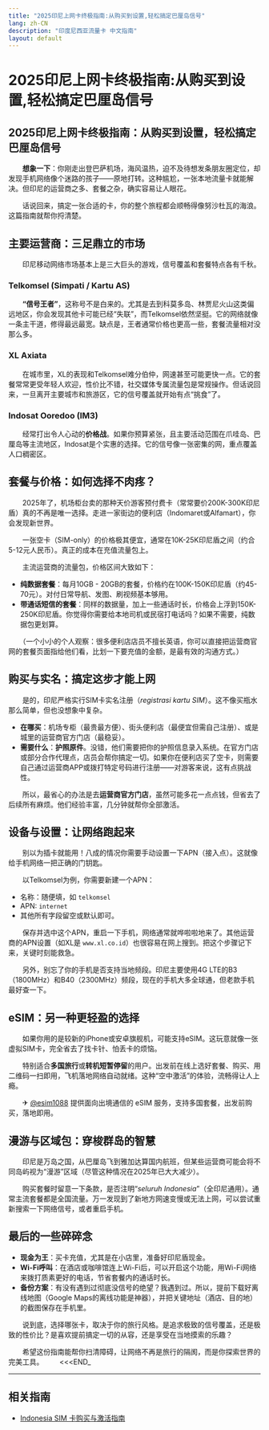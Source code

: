 ```yaml
---
title: "2025印尼上网卡终极指南:从购买到设置,轻松搞定巴厘岛信号"
lang: zh-CN
description: "印度尼西亚流量卡 中文指南"
layout: default
---
```

# 2025印尼上网卡终极指南:从购买到设置,轻松搞定巴厘岛信号

## 2025印尼上网卡终极指南：从购买到设置，轻松搞定巴厘岛信号

　　**想象一下**：你刚走出登巴萨机场，海风温热，迫不及待想发条朋友圈定位，却发现手机网络像个迷路的孩子——原地打转。这种尴尬，一张本地流量卡就能解决。但印尼的运营商之多、套餐之杂，确实容易让人眼花。

　　话说回来，搞定一张合适的卡，你的整个旅程都会顺畅得像努沙杜瓦的海浪。这篇指南就帮你捋清楚。

## 主要运营商：三足鼎立的市场

　　印尼移动网络市场基本上是三大巨头的游戏，信号覆盖和套餐特点各有千秋。

### Telkomsel (Simpati / Kartu AS)
　　**“信号王者”**，这称号不是白来的。尤其是去到科莫多岛、林贾尼火山这类偏远地区，你会发现其他卡可能已经“失联”，而Telkomsel依然坚挺。它的网络就像一条主干道，修得最远最宽。缺点是，王者通常价格也更高一些，套餐流量相对没那么多。

### XL Axiata
　　在城市里，XL的表现和Telkomsel难分伯仲，网速甚至可能更快一点。它的套餐常常更受年轻人欢迎，性价比不错，社交媒体专属流量包是常规操作。但话说回来，一旦离开主要城市和旅游区，它的信号覆盖就开始有点“挑食”了。

### Indosat Ooredoo (IM3)
　　经常打出令人心动的**价格战**。如果你预算紧张，且主要活动范围在爪哇岛、巴厘岛等主流地区，Indosat是个实惠的选择。它的信号像一张密集的网，重点覆盖人口稠密区。

## 套餐与价格：如何选择不肉疼？

　　2025年了，机场柜台卖的那种天价游客预付费卡（常常要价200K-300K印尼盾）真的不再是唯一选择。走进一家街边的便利店（Indomaret或Alfamart），你会发现新世界。

　　一张空卡（SIM-only）的价格极其便宜，通常在10K-25K印尼盾之间（约合5-12元人民币）。真正的成本在充值流量包上。

　　主流运营商的流量包，价格区间大致如下：
*   **纯数据套餐**：每月10GB - 20GB的套餐，价格约在100K-150K印尼盾（约45-70元）。对付日常导航、发图、刷视频基本够用。
*   **带通话短信的套餐**：同样的数据量，加上一些通话时长，价格会上浮到150K-250K印尼盾。你觉得你需要给本地司机或民宿打电话吗？如果不需要，纯数据包更划算。

　　（一个小小的个人观察：很多便利店店员不擅长英语，你可以直接把运营商官网的套餐页面指给他们看，比划一下要充值的金额，是最有效的沟通方式。）

## 购买与实名：搞定这步才能上网

　　是的，印尼严格实行SIM卡实名注册（*registrasi kartu SIM*）。这不像买瓶水那么简单，但也没想象中复杂。

*   **在哪买**：机场专柜（最贵最方便）、街头便利店（最便宜但需自己注册）、或是城里的运营商官方门店（最稳妥）。
*   **需要什么**：**护照原件**。没错，他们需要把你的护照信息录入系统。在官方门店或部分合作代理点，店员会帮你搞定一切。如果你在便利店买了空卡，则需要自己通过运营商APP或拨打特定号码进行注册——对游客来说，这有点挑战性。

　　所以，最省心的办法是去**运营商官方门店**，虽然可能多花一点点钱，但省去了后续所有麻烦。他们经验丰富，几分钟就帮你全部激活。

## 设备与设置：让网络跑起来

　　别以为插卡就能用！八成的情况你需要手动设置一下APN（接入点）。这就像给手机网络一把正确的门钥匙。

　　以Telkomsel为例，你需要新建一个APN：
*   名称：随便填，如 `telkomsel`
*   APN: `internet`
*   其他所有字段留空或默认即可。

　　保存并选中这个APN，重启一下手机，网络通常就哗啦啦地来了。其他运营商的APN设置（如XL是 `www.xl.co.id`）也很容易在网上搜到。把这个步骤记下来，关键时刻能救急。

　　另外，别忘了你的手机是否支持当地频段。印尼主要使用4G LTE的B3（1800MHz）和B40（2300MHz）频段，现在的手机大多全球通，但老款手机最好查一下。

## eSIM：另一种更轻盈的选择

　　如果你用的是较新的iPhone或安卓旗舰机，可能支持eSIM。这玩意就像一张虚拟SIM卡，完全省去了找卡针、怕丢卡的烦恼。

　　特别适合**多国旅行**或**转机短暂停留**的用户。出发前在线上选好套餐、购买、用二维码一扫即用，飞机落地网络自动就绪。这种“空中激活”的体验，流畅得让人上瘾。

　　✈ [@esim1088](https://t.me/s/esim1088) 提供面向出境通信的 eSIM 服务，支持多国套餐，出发前购买，落地即用。

## 漫游与区域包：穿梭群岛的智慧

　　印尼是万岛之国，从巴厘岛飞到雅加达算国内航班，但某些运营商可能会将不同岛屿视为“漫游”区域（尽管这种情况在2025年已大大减少）。

　　购买套餐时留意一下条款，是否注明“*seluruh Indonesia*”（全印尼通用）。通常主流套餐都是全国流量。万一发现到了新地方网速变慢或无法上网，可以尝试重新搜索一下网络信号，或者重启手机。

## 最后的一些碎碎念

*   **现金为王**：买卡充值，尤其是在小店里，准备好印尼盾现金。
*   **Wi-Fi呼叫**：在酒店或咖啡馆连上Wi-Fi后，可以开启这个功能，用Wi-Fi网络来拨打质素更好的电话，节省套餐内的通话时长。
*   **备份方案**：有没有遇到过彻底没信号的绝望？我遇到过。所以，提前下载好离线地图（Google Maps的离线功能是神器），并把关键地址（酒店、目的地）的截图保存在手机里。

　　说到底，选择哪张卡，取决于你的旅行风格。是追求极致的信号覆盖，还是极致的性价比？是喜欢提前搞定一切的从容，还是享受在当地摸索的乐趣？

　　希望这份指南能帮你扫清障碍，让网络不再是旅行的隔阂，而是你探索世界的完美工具。
　　<<<END_

<!-- crosslink -->
---

## 相关指南

- [Indonesia SIM 卡购买与激活指南](https://faciylike.github.io/indonesia-sim-guides)
